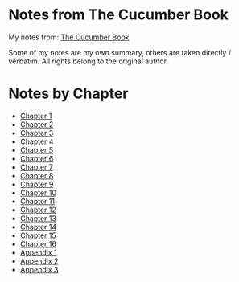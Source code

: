 # Notes from The Cucumber Book #
My notes from:
[The Cucumber Book](https://pragprog.com/book/hwcuc/the-cucumber-book)

Some of my notes are my own summary, others are taken directly / verbatim.
All rights belong to the original author.

# Notes by Chapter #
- [Chapter 1](ch1.md)
- [Chapter 2](ch2.md)
- [Chapter 3](ch3.md)
- [Chapter 4](ch4.md)
- [Chapter 5](ch5.md)
- [Chapter 6](ch6.md)
- [Chapter 7](ch7.md)
- [Chapter 8](ch8.md)
- [Chapter 9](ch9.md)
- [Chapter 10](ch10.md)
- [Chapter 11](ch11.md)
- [Chapter 12](ch12.md)
- [Chapter 13](ch13.md)
- [Chapter 14](ch14.md)
- [Chapter 15](ch15.md)
- [Chapter 16](ch16.md)
- [Appendix 1](appendix1.md)
- [Appendix 2](appendix2.md)
- [Appendix 3](appendix3.md)
